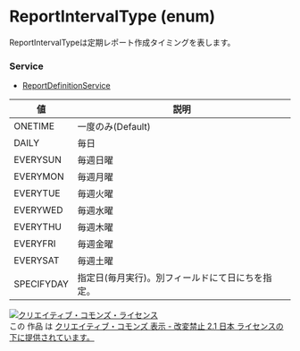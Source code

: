 # ReportIntervalType (enum)
ReportIntervalTypeは定期レポート作成タイミングを表します。
### Service
+ [ReportDefinitionService](../services/ReportDefinitionService.md)

| 値 | 説明 | 
|---|---|
| ONETIME| 一度のみ(Default) |
| DAILY| 毎日 |
| EVERYSUN| 毎週日曜 |
| EVERYMON| 毎週月曜 |
| EVERYTUE| 毎週火曜 |
| EVERYWED| 毎週水曜 |
| EVERYTHU| 毎週木曜 |
| EVERYFRI| 毎週金曜 |
| EVERYSAT| 毎週土曜 |
| SPECIFYDAY| 指定日(毎月実行)。別フィールドにて日にちを指定。 |

<a rel="license" href="http://creativecommons.org/licenses/by-nd/2.1/jp/"><img alt="クリエイティブ・コモンズ・ライセンス" style="border-width:0" src="https://i.creativecommons.org/l/by-nd/2.1/jp/88x31.png" /></a><br />この 作品 は <a rel="license" href="http://creativecommons.org/licenses/by-nd/2.1/jp/">クリエイティブ・コモンズ 表示 - 改変禁止 2.1 日本 ライセンスの下に提供されています。</a>
